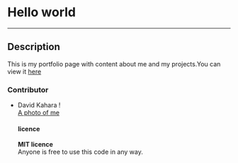 # Hello world

--------------------------------------------------------------------------------

## Description

This is my portfolio page with content about me and my projects.You can view it [here](https://d-kahara.github.io/index.html)

### Contributor

- David Kahara !<br>
  [A photo of me](images/pic1/.jpg)

  #### licence

  **MIT licence**<br>
  Anyone is free to use this code in any way.
